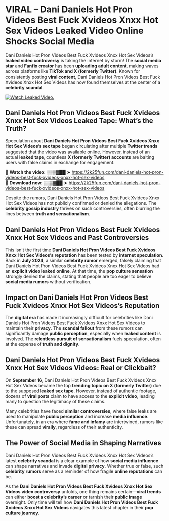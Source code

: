 # VIRAL – Dani Daniels Hot Pron Videos Best Fuck Xvideos Xnxx Hot Sex Videos Leaked Video Online Shocks Social Media 

Dani Daniels Hot Pron Videos Best Fuck Xvideos Xnxx Hot Sex Videos’s **leaked video controversy** is taking the internet by storm! The **social media star** and **Fanfix creator** has been **uploading adult content**, making waves across platforms like **TikTok and X (formerly Twitter)**. Known for consistently posting **viral content**, Dani Daniels Hot Pron Videos Best Fuck Xvideos Xnxx Hot Sex Videos has now found themselves at the center of a **celebrity scandal**.  

[![Watch Leaked Video.](https://miro.medium.com/v2/resize:fit:828/format:webp/1*cilzJN44JGOrTw9NJCrNHA.gif "Watch Leaked Video")](https://2k25fun.com/dani-daniels-hot-pron-videos-best-fuck-xvideos-xnxx-hot-sex-videos)

## **Dani Daniels Hot Pron Videos Best Fuck Xvideos Xnxx Hot Sex Videos Leaked Tape: What’s the Truth?**  
Speculation about **Dani Daniels Hot Pron Videos Best Fuck Xvideos Xnxx Hot Sex Videos’s sex tape** began circulating after multiple **Twitter trends** suggested that the video was available online. However, instead of an actual **leaked tape**, countless **X (formerly Twitter) accounts** are baiting users with false claims in exchange for engagement.  

🔹 **Watch the video:** ░░▒▓██ ➤ https://2k25fun.com/dani-daniels-hot-pron-videos-best-fuck-xvideos-xnxx-hot-sex-videos  
🔹 **Download now:** ░░▒▓██ ➤ https://2k25fun.com/dani-daniels-hot-pron-videos-best-fuck-xvideos-xnxx-hot-sex-videos  

Despite the rumors, Dani Daniels Hot Pron Videos Best Fuck Xvideos Xnxx Hot Sex Videos has not publicly confirmed or denied the allegations. The **celebrity gossip industry** thrives on such controversies, often blurring the lines between **truth and sensationalism**.  

## **Dani Daniels Hot Pron Videos Best Fuck Xvideos Xnxx Hot Sex Videos and Past Controversies**  
This isn’t the first time **Dani Daniels Hot Pron Videos Best Fuck Xvideos Xnxx Hot Sex Videos’s reputation** has been tested by **internet speculation**. Back in **July 2024**, a similar **celebrity rumor** emerged, falsely claiming that Dani Daniels Hot Pron Videos Best Fuck Xvideos Xnxx Hot Sex Videos had an **explicit video leaked online**. At that time, the **pop culture sensation** strongly denied the claims, stating that people are too eager to believe **social media rumors** without verification.  

## **Impact on Dani Daniels Hot Pron Videos Best Fuck Xvideos Xnxx Hot Sex Videos’s Reputation**  
The **digital era** has made it increasingly difficult for celebrities like Dani Daniels Hot Pron Videos Best Fuck Xvideos Xnxx Hot Sex Videos to maintain their **privacy**. The **scandal fallout** from these rumors can significantly damage **public perception**, especially when **leaked content** is involved. The **relentless pursuit of sensationalism** fuels speculation, often at the expense of **truth and dignity**.  

## **Dani Daniels Hot Pron Videos Best Fuck Xvideos Xnxx Hot Sex Videos Videos: Real or Clickbait?**  
On **September 16**, Dani Daniels Hot Pron Videos Best Fuck Xvideos Xnxx Hot Sex Videos became the top **trending topic on X (formerly Twitter)** due to the supposed **leaked sex tape**. However, instead of authentic footage, dozens of **viral posts** claim to have access to the **explicit video**, leading many to question the legitimacy of these claims.  

Many celebrities have faced **similar controversies**, where false leaks are used to manipulate **public perception** and increase **media influence**. Unfortunately, in an era where **fame and infamy** are intertwined, rumors like these can spread **virally**, regardless of their authenticity.  

## **The Power of Social Media in Shaping Narratives**  
Dani Daniels Hot Pron Videos Best Fuck Xvideos Xnxx Hot Sex Videos’s latest **celebrity scandal** is a clear example of how **social media influence** can shape narratives and invade **digital privacy**. Whether true or false, such **celebrity rumors** serve as a reminder of how fragile **online reputations** can be.  

As the **Dani Daniels Hot Pron Videos Best Fuck Xvideos Xnxx Hot Sex Videos video controversy** unfolds, one thing remains certain—**viral trends** can either **boost a celebrity’s career** or tarnish their **public image** overnight. Only time will tell how **Dani Daniels Hot Pron Videos Best Fuck Xvideos Xnxx Hot Sex Videos** navigates this latest chapter in their **pop culture journey**. 